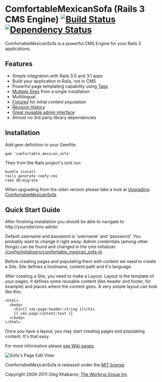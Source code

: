 # ComfortableMexicanSofa (Rails 3 CMS Engine) [![Build Status](https://secure.travis-ci.org/comfy/comfortable-mexican-sofa.png)](http://travis-ci.org/comfy/comfortable-mexican-sofa) [![Dependency Status](https://gemnasium.com/comfy/comfortable-mexican-sofa.png)](https://gemnasium.com/comfy/comfortable-mexican-sofa)

ComfortableMexicanSofa is a powerful CMS Engine for your Rails 3 applications.

Features
--------
* Simple integration with Rails 3.0 and 3.1 apps
* Build your application in Rails, not in CMS
* Powerful page templating capability using [Tags](https://github.com/comfy/comfortable-mexican-sofa/wiki/Tags)
* [Multiple Sites](https://github.com/comfy/comfortable-mexican-sofa/wiki/Sites) from a single installation
* Multilingual
* [Fixtures](https://github.com/comfy/comfortable-mexican-sofa/wiki/Working-with-CMS-fixtures) for initial content population
* [Revision History](https://github.com/comfy/comfortable-mexican-sofa/wiki/Revisions)
* [Great reusable admin interface](https://github.com/comfy/comfortable-mexican-sofa/wiki/Reusing-sofa%27s-admin-area)
* Almost no 3rd party library dependencies

Installation
------------
Add gem definition to your Gemfile:
    
    gem 'comfortable_mexican_sofa'
    
Then from the Rails project's root run:
    
    bundle install
    rails generate comfy:cms
    rake db:migrate
    
When upgrading from the older version please take a look at [Upgrading ComfortableMexicanSofa](https://github.com/comfy/comfortable-mexican-sofa/wiki/Upgrading-ComfortableMexicanSofa)
    
Quick Start Guide
-----------------
After finishing installation you should be able to navigate to http://yoursite/cms-admin

Default username and password is 'username' and 'password'. You probably want to change it right away. Admin credentials (among other things) can be found and changed in the cms initializer: [/config/initializers/comfortable\_mexican\_sofa.rb](https://github.com/comfy/comfortable-mexican-sofa/blob/master/config/initializers/comfortable_mexican_sofa.rb)

Before creating pages and populating them with content we need to create a Site. Site defines a hostname, content path and it's language.

After creating a Site, you need to make a Layout. Layout is the template of your pages; it defines some reusable content (like header and footer, for example) and places where the content goes. A very simple layout can look like this:
    
    <html>
      <body>
        <h1>{{ cms:page:header:string }}</h1>
        {{ cms:page:content:text }}
      </body>
    </html>

Once you have a layout, you may start creating pages and populating content. It's that easy.

For more information please [see Wiki pages](https://github.com/comfy/comfortable-mexican-sofa/wiki).

![Sofa's Page Edit View](https://github.com/comfy/comfortable-mexican-sofa/raw/master/doc/preview.png)

ComfortableMexicanSofa is released under the [MIT license](https://github.com/comfy/comfortable-mexican-sofa/raw/master/LICENSE) 

Copyright 2009-2011 Oleg Khabarov, [The Working Group Inc](http://www.twg.ca)